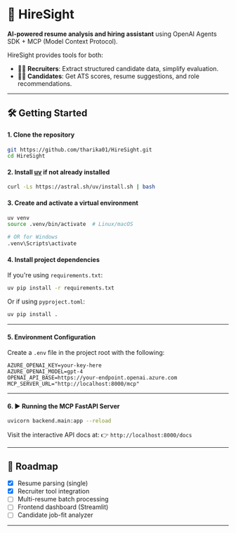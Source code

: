 # 🚀 HireSight

**AI-powered resume analysis and hiring assistant** using OpenAI Agents SDK + MCP (Model Context Protocol).

HireSight provides tools for both:

* 👩‍💼 **Recruiters**: Extract structured candidate data, simplify evaluation.
* 🙋‍♂️ **Candidates**: Get ATS scores, resume suggestions, and role recommendations.

---

## 🛠️ Getting Started

#### 1. Clone the repository

```bash
git https://github.com/tharika01/HireSight.git
cd HireSight
```

#### 2. Install [uv](https://github.com/astral-sh/uv) if not already installed

```bash
curl -Ls https://astral.sh/uv/install.sh | bash
```

#### 3. Create and activate a virtual environment

```bash
uv venv
source .venv/bin/activate  # Linux/macOS

# OR for Windows
.venv\Scripts\activate
```

#### 4. Install project dependencies

If you're using `requirements.txt`:

```bash
uv pip install -r requirements.txt
```

Or if using `pyproject.toml`:

```bash
uv pip install .
```

---
#### 5. Environment Configuration

Create a `.env` file in the project root with the following:

```dotenv
AZURE_OPENAI_KEY=your-key-here
AZURE_OPENAI_MODEL=gpt-4
OPENAI_API_BASE=https://your-endpoint.openai.azure.com
MCP_SERVER_URL="http://localhost:8000/mcp"
```
---

#### 6. ▶️ Running the MCP FastAPI Server

```bash
uvicorn backend.main:app --reload
```

Visit the interactive API docs at:
👉 `http://localhost:8000/docs`

---

## 📌 Roadmap

* [x] Resume parsing (single)
* [x] Recruiter tool integration
* [ ] Multi-resume batch processing
* [ ] Frontend dashboard (Streamlit)
* [ ] Candidate job-fit analyzer

---